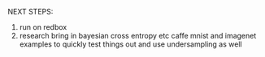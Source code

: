 
NEXT STEPS:
1) run on redbox
2) research
   bring in bayesian cross entropy etc
   caffe mnist and imagenet examples to quickly test things out
   and use undersampling as well





